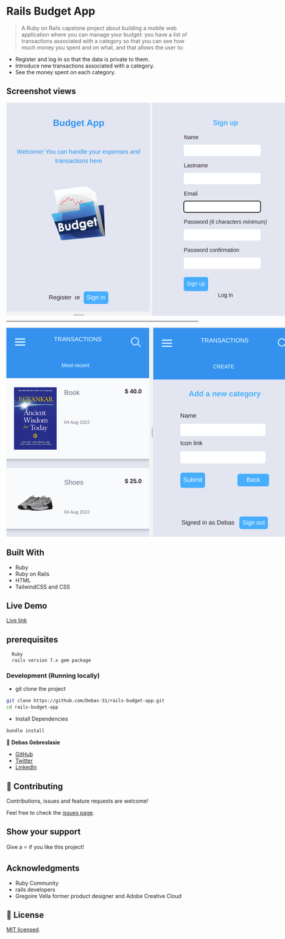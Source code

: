# Rails Budget App
> A Ruby on Rails capstone project about building a mobile web application where you can manage your budget: you have a list of transactions associated with a category so that you can see how much money you spent and on what, and that allows the user to:
 - Register and log in so that the data is private to them.
 - Introduce new transactions associated with a category.
 - See the money spent on each category.

## Screenshot views
<div style="display: flex; flex-direction: row;">
  <img src="./app/assets/images/homePage.png" /> 
  <img src="./app/assets/images/signup.png" />
  <img src="./app/assets/images/login.png" />
</div>
<hr>
<div style="display: flex; flex-direction: row;">
 <img src="./app/assets/images/transaction.png" />
 <img src="./app/assets/images/addCatagory.png" />
</div>

## Built With
- Ruby
- Ruby on Rails
- HTML
- TailwindCSS and CSS
## Live Demo
 [Live link](https://serene-ocean-56296.herokuapp.com/)
## prerequisites
``` 
  Ruby
  rails version 7.x gem package 
```
### Development (Running locally)

- git clone the project

```bash 
git clone https://github.com/Debas-31/rails-budget-app.git
cd rails-budget-app
```

- Install Dependencies

```bash
bundle install
```


👤 **Debas Gebreslasie**

- [GitHub](https://github.com/Debas-31)
- [Twitter](https://twitter.com/DEBSH76956492)
- [LinkedIn](https://www.linkedin.com/in/debas-gebrengus)

## 🤝 Contributing

Contributions, issues and feature requests are welcome!

Feel free to check the [issues page](https://github.com/Debas-31/rails-budget-app/issues).

## Show your support

Give a ⭐️ if you like this project!

## Acknowledgments
- Ruby Community
- rails developers
- Gregoire Vella former product designer and Adobe Creative Cloud

## 📝 License

[MIT licensed](https://github.com/Debas-31/rails-budget-app/blob/dev/LICENSE).
```

